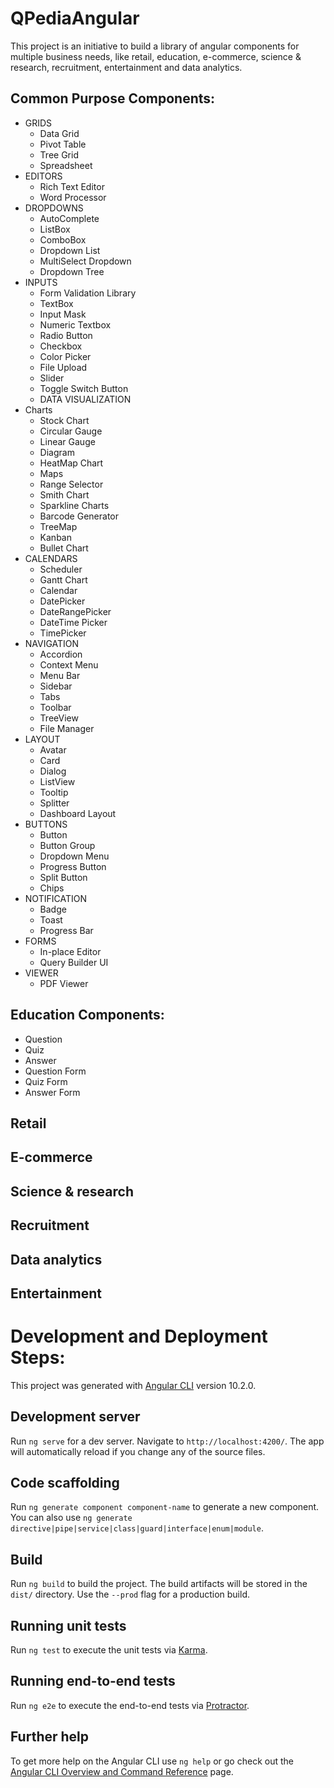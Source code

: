 # QPediaAngular

This project is an initiative to build a library of angular components for multiple business needs, like retail, education, e-commerce, science & research, recruitment, entertainment and data analytics.

## Common Purpose Components:
* GRIDS
  * Data Grid
  * Pivot Table
  * Tree Grid
  * Spreadsheet
* EDITORS
  * Rich Text Editor
  * Word Processor
* DROPDOWNS
  * AutoComplete
  * ListBox
  * ComboBox
  * Dropdown List
  * MultiSelect Dropdown
  * Dropdown Tree
* INPUTS
  * Form Validation Library
  * TextBox
  * Input Mask
  * Numeric Textbox
  * Radio Button
  * Checkbox
  * Color Picker
  * File Upload
  * Slider
  * Toggle Switch Button
  * DATA VISUALIZATION
* Charts
  * Stock Chart
  * Circular Gauge
  * Linear Gauge
  * Diagram
  * HeatMap Chart
  * Maps
  * Range Selector
  * Smith Chart
  * Sparkline Charts
  * Barcode Generator
  * TreeMap
  * Kanban
  * Bullet Chart
* CALENDARS
  * Scheduler
  * Gantt Chart
  * Calendar
  * DatePicker
  * DateRangePicker
  * DateTime Picker
  * TimePicker
* NAVIGATION
  * Accordion
  * Context Menu
  * Menu Bar
  * Sidebar
  * Tabs
  * Toolbar
  * TreeView
  * File Manager
* LAYOUT
  * Avatar
  * Card
  * Dialog
  * ListView
  * Tooltip
  * Splitter
  * Dashboard Layout
* BUTTONS
  * Button
  * Button Group
  * Dropdown Menu
  * Progress Button
  * Split Button
  * Chips
* NOTIFICATION
  * Badge
  * Toast
  * Progress Bar
* FORMS
  * In-place Editor
  * Query Builder UI
* VIEWER
  * PDF Viewer
  
## Education Components:
  * Question
  * Quiz
  * Answer
  * Question Form
  * Quiz Form
  * Answer Form

## Retail
## E-commerce
## Science & research
## Recruitment
## Data analytics
## Entertainment 
# Development and Deployment Steps:

This project was generated with [Angular CLI](https://github.com/angular/angular-cli) version 10.2.0.

## Development server

Run `ng serve` for a dev server. Navigate to `http://localhost:4200/`. The app will automatically reload if you change any of the source files.

## Code scaffolding

Run `ng generate component component-name` to generate a new component. You can also use `ng generate directive|pipe|service|class|guard|interface|enum|module`.

## Build

Run `ng build` to build the project. The build artifacts will be stored in the `dist/` directory. Use the `--prod` flag for a production build.

## Running unit tests

Run `ng test` to execute the unit tests via [Karma](https://karma-runner.github.io).

## Running end-to-end tests

Run `ng e2e` to execute the end-to-end tests via [Protractor](http://www.protractortest.org/).

## Further help

To get more help on the Angular CLI use `ng help` or go check out the [Angular CLI Overview and Command Reference](https://angular.io/cli) page.

